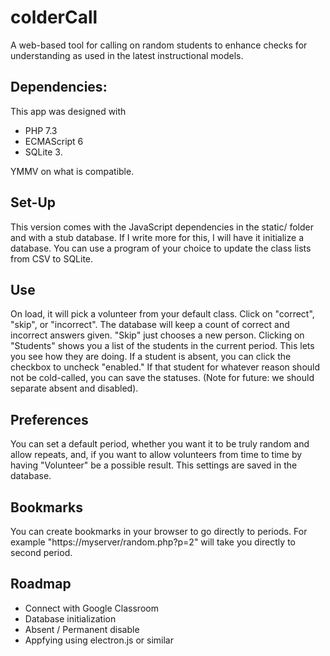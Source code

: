 # colderCall
A web-based tool for calling on random students to enhance checks for understanding as used in the latest instructional models.
##  Dependencies:
This app was designed with 
* PHP 7.3
* ECMAScript 6
* SQLite 3.

YMMV on what is compatible.
## Set-Up
This version comes with the JavaScript dependencies in the static/ folder and with a stub database. If I write more for this, I will have it initialize a database. You can use a program of your choice to update the class lists from CSV to SQLite. 
## Use
On load, it will pick a volunteer from your default class. Click on "correct", "skip", or "incorrect". The database will keep a count of correct and incorrect answers given. "Skip" just chooses a new person.
Clicking on "Students" shows you a list of the students in the current period. This lets you see how they are doing. If a student is absent, you can click the checkbox to uncheck "enabled." If that student for whatever reason should not be cold-called, you can save the statuses. (Note for future: we should separate absent and disabled).
## Preferences
You can set a default period, whether you want it to be truly random and allow repeats, and, if you want to allow volunteers from time to time by having "Volunteer" be a possible result. This settings are saved in the database. 
## Bookmarks
You can create bookmarks in your browser to go directly to periods. For example "https://myserver/random.php?p=2" will take you directly to second period.
## Roadmap
* Connect with Google Classroom
* Database initialization
* Absent / Permanent disable
* Appfying using electron.js or similar
